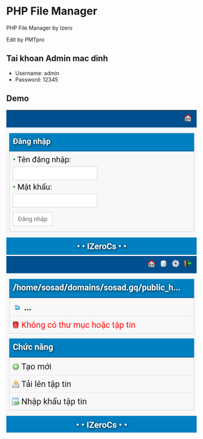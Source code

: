 # PHP File Manager

PHP File Manager by Izero

Edit by PMTpro

## Tai khoan Admin mac dinh
  * Username: admin
  * Password: 12345

## Demo

![image](screenshot.png)
![image](screenshot1.png)

